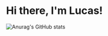 # Hi there, I'm Lucas!
![Anurag's GitHub stats](https://github-readme-stats.vercel.app/api?username=lucasvazo&show_icons=true&theme=transparent&count_private=true)
